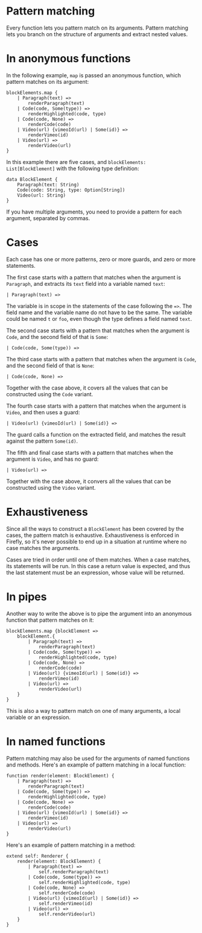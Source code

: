 # Pattern matching

Every function lets you pattern match on its arguments. Pattern matching lets you branch on the structure of arguments and extract nested values.


# In anonymous functions

In the following example, `map` is passed an anonymous function, which pattern matches on its argument:

```firefly
blockElements.map {
    | Paragraph(text) => 
        renderParagraph(text)
    | Code(code, Some(type)) => 
        renderHighlighted(code, type)
    | Code(code, None) => 
        renderCode(code)
    | Video(url) {vimeoId(url) | Some(id)} => 
        renderVimeo(id)
    | Video(url) => 
        renderVideo(url)
}
```

In this example there are five cases, and `blockElements: List[BlockElement]` with the following type definition:

```firefly
data BlockElement {
    Paragraph(text: String)
    Code(code: String, type: Option[String])
    Video(url: String)
}
```

If you have multiple arguments, you need to provide a pattern for each argument, separated by commas.


# Cases

Each case has one or more patterns, zero or more guards, and zero or more statements.

The first case starts with a pattern that matches when the argument is `Paragraph`, and extracts its `text` field into a variable named `text`:

```firefly
| Paragraph(text) => 
```

The variable is in scope in the statements of the case following the `=>`.
The field name and the variable name do not have to be the same. 
The variable could be named `t` or `foo`, even though the type defines a field named `text`.

The second case starts with a pattern that matches when the argument is `Code`, and the second field of that is `Some`:

```firefly
| Code(code, Some(type)) => 
```

The third case starts with a pattern that matches when the argument is `Code`, and the second field of that is `None`:

```firefly
| Code(code, None) => 
```

Together with the case above, it covers all the values that can be constructed using the `Code` variant.

The fourth case starts with a pattern that matches when the argument is `Video`, and then uses a guard:

```firefly
| Video(url) {vimeoId(url) | Some(id)} =>
```

The guard calls a function on the extracted field, and matches the result against the pattern `Some(id)`.

The fifth and final case starts with a pattern that matches when the argument is `Video`, and has no guard:

```firefly
| Video(url) =>
```

Together with the case above, it convers all the values that can be constructed using the `Video` variant.


# Exhaustiveness

Since all the ways to construct a `BlockElement` has been covered by the cases, the pattern match is exhaustive. 
Exhaustiveness is enforced in Firefly, so it's never possible to end up in a situation at runtime where no case matches the arguments.

Cases are tried in order until one of them matches. When a case matches, its statements will be run.
In this case a return value is expected, and thus the last statement must be an expression, whose value will be returned.


# In pipes

Another way to write the above is to pipe the argument into an anonymous function that pattern matches on it:

```firefly
blockElements.map {blockElement =>
    blockElement.{
        | Paragraph(text) => 
            renderParagraph(text)
        | Code(code, Some(type)) => 
            renderHighlighted(code, type)
        | Code(code, None) => 
            renderCode(code)
        | Video(url) {vimeoId(url) | Some(id)} => 
            renderVimeo(id)
        | Video(url) => 
            renderVideo(url)
    }
}
```

This is also a way to pattern match on one of many arguments, a local variable or an expression.


# In named functions

Pattern matching may also be used for the arguments of named functions and methods. Here's an example of pattern matching in a local function:

```firefly
function render(element: BlockElement) {
    | Paragraph(text) => 
        renderParagraph(text)
    | Code(code, Some(type)) => 
        renderHighlighted(code, type)
    | Code(code, None) => 
        renderCode(code)
    | Video(url) {vimeoId(url) | Some(id)} => 
        renderVimeo(id)
    | Video(url) => 
        renderVideo(url)    
}
```

Here's an example of pattern matching in a method:

```firefly
extend self: Renderer {
    render(element: BlockElement) {
        | Paragraph(text) => 
            self.renderParagraph(text)
        | Code(code, Some(type)) => 
            self.renderHighlighted(code, type)
        | Code(code, None) => 
            self.renderCode(code)
        | Video(url) {vimeoId(url) | Some(id)} => 
            self.renderVimeo(id)
        | Video(url) => 
            self.renderVideo(url)    
    }
}
```
